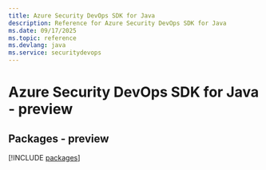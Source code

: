 ```yaml
---
title: Azure Security DevOps SDK for Java
description: Reference for Azure Security DevOps SDK for Java
ms.date: 09/17/2025
ms.topic: reference
ms.devlang: java
ms.service: securitydevops
---
```

# Azure Security DevOps SDK for Java - preview
## Packages - preview
[!INCLUDE [packages](security-devops-index.md)]